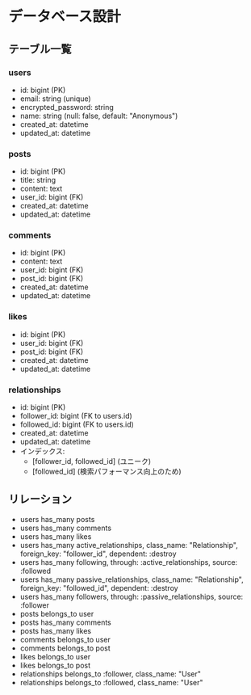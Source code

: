 # データベース設計

## テーブル一覧

### users
- id: bigint (PK)
- email: string (unique)
- encrypted_password: string
- name: string (null: false, default: "Anonymous")
- created_at: datetime
- updated_at: datetime

### posts
- id: bigint (PK)
- title: string
- content: text
- user_id: bigint (FK)
- created_at: datetime
- updated_at: datetime

### comments
- id: bigint (PK)
- content: text
- user_id: bigint (FK)
- post_id: bigint (FK)
- created_at: datetime
- updated_at: datetime

### likes
- id: bigint (PK)
- user_id: bigint (FK)
- post_id: bigint (FK)
- created_at: datetime
- updated_at: datetime

### relationships
- id: bigint (PK)
- follower_id: bigint (FK to users.id)
- followed_id: bigint (FK to users.id)
- created_at: datetime
- updated_at: datetime
- インデックス:
  - [follower_id, followed_id] (ユニーク)
  - [followed_id] (検索パフォーマンス向上のため)

## リレーション
- users has_many posts
- users has_many comments
- users has_many likes
- users has_many active_relationships, class_name: "Relationship", foreign_key: "follower_id", dependent: :destroy
- users has_many following, through: :active_relationships, source: :followed
- users has_many passive_relationships, class_name: "Relationship", foreign_key: "followed_id", dependent: :destroy
- users has_many followers, through: :passive_relationships, source: :follower
- posts belongs_to user
- posts has_many comments
- posts has_many likes
- comments belongs_to user
- comments belongs_to post
- likes belongs_to user
- likes belongs_to post
- relationships belongs_to :follower, class_name: "User"
- relationships belongs_to :followed, class_name: "User" 